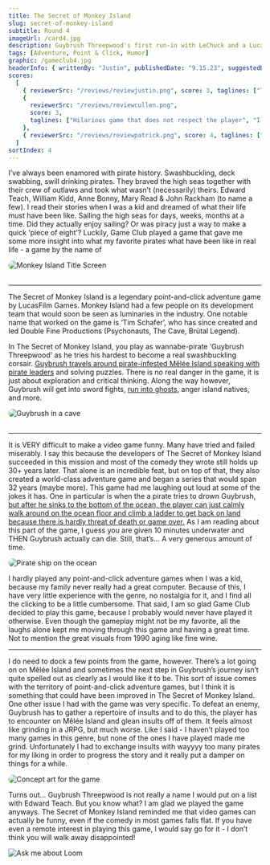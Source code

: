 ```yaml
---
title: The Secret of Monkey Island
slug: secret-of-monkey-island
subtitle: Round 4
imageUrl: /card4.jpg
description: Guybrush Threepwood's first run-in with LeChuck and a Lucasfilm Games homerun
tags: [Adventure, Point & Click, Humor]
graphic: /gameclub4.jpg
headerInfo: { writtenBy: "Justin", publishedDate: "9.15.23", suggestedBy: "Patrick" }
scores:
  [
    { reviewerSrc: "/reviews/reviewjustin.png", score: 3, taglines: ["This game has no business making me grind for insults"] },
    {
      reviewerSrc: "/reviews/reviewcullen.png",
      score: 3,
      taglines: ["Hilarious game that does not respect the player", "I wish the game had stats"]
    },
    { reviewerSrc: "/reviews/reviewpatrick.png", score: 4, taglines: ["It still rules"] }
  ]
sortIndex: 4
---
```


I’ve always been enamored with pirate history. Swashbuckling, deck swabbing, swill drinking pirates. They braved the high seas together with their crew of outlaws and took what wasn’t (necessarily) theirs. Edward Teach, William Kidd, Anne Bonny, Mary Read & John Rackham (to name a few). I read their stories when I was a kid and dreamed of what their life must have been like. Sailing the high seas for days, weeks, months at a time. Did they actually enjoy sailing? Or was piracy just a way to make a quick ‘piece of eight’? Luckily, Game Club played a game that gave me some more insight into what my favorite pirates what have been like in real life - a game by the name of <br>

<div class="reviewlogo"><img src="/reviews/monkeyisland/title.gif"
alt="Monkey Island Title Screen" style="border-radius: 20px;"/></div><br>

---

The Secret of Monkey Island is a legendary point-and-click adventure game by LucasFilm Games. Monkey Island had a few people on its development team that would soon be seen as luminaries in the industry. One notable name that worked on the game is ‘Tim Schafer’, who has since created and led Double Fine Productions (Psychonauts, The Cave, Brütal Legend).

In The Secret of Monkey Island, you play as wannabe-pirate ‘Guybrush Threepwood’ as he tries his hardest to become a real swashbuckling corsair. [Guybrush travels around pirate-infested Mêlée Island speaking with pirate leaders](/reviews/monkeyisland/tavern.gif) and solving puzzles. There is no real danger in the game, it is just about exploration and critical thinking. Along the way however, Guybrush will get into sword fights, [run into ghosts](/reviews/monkeyisland/skeleton.gif), anger island natives, and more.

<div class="reviewsplit"><img src="/reviews/monkeyisland/drip.gif"
alt="Guybrush in a cave" style="border-radius: 20px;"/></div><br>

---

It is VERY difficult to make a video game funny. Many have tried and failed miserably. I say this because the developers of The Secret of Monkey Island succeeded in this mission and most of the comedy they wrote still holds up 30+ years later. That alone is an incredible feat, but on top of that, they also created a world-class adventure game and began a series that would span 32 years (maybe more). This game had me laughing out loud at some of the jokes it has. One in particular is when the a pirate tries to drown Guybrush, [but after he sinks to the bottom of the ocean, the player can just calmly walk around on the ocean floor and climb a ladder to get back on land because there is hardly threat of death or game over.](/reviews/monkeyisland/drowned.gif) As I am reading about this part of the game, I guess you are given 10 minutes underwater and THEN Guybrush actually can die. Still, that’s… A very generous amount of time.<br>

<div class="reviewsplit"><img src="/reviews/monkeyisland/ship.gif"
alt="Pirate ship on the ocean" style="border-radius: 20px;"/></div>

I hardly played any point-and-click adventure games when I was a kid, because my family never really had a great computer. Because of this, I have very little experience with the genre, no nostalgia for it, and I find all the clicking to be a little cumbersome. That said, I am so glad Game Club decided to play this game, because I probably would never have played it otherwise. Even though the gameplay might not be my favorite, all the laughs alone kept me moving through this game and having a great time. Not to mention the great visuals from 1990 aging like fine wine.

---

I do need to dock a few points from the game, however. There’s a lot going on on Mêlée Island and sometimes the next step in Guybrush’s journey isn’t quite spelled out as clearly as I would like it to be. This sort of issue comes with the territory of point-and-click adventure games, but I think it is something that could have been improved in The Secret of Monkey Island. One other issue I had with the game was very specific. To defeat an enemy, Guybrush has to gather a repertoire of insults and to do this, the player has to encounter on Mêlée Island and glean insults off of them. It feels almost like grinding in a JRPG, but much worse. Like I said - I haven’t played too many games in this genre, but none of the ones I have played made me grind. Unfortunately I had to exchange insults with wayyyy too many pirates for my liking in order to progress the story and it really put a damper on things for a while.

<div class="reviewsplit"><img src="/reviews/monkeyisland/art.jpg"
alt="Concept art for the game" style="border-radius: 20px;"/></div>

Turns out… Guybrush Threepwood is not really a name I would put on a list with Edward Teach. But you know what? I am glad we played the game anyways. The Secret of Monkey Island reminded me that video games can actually be funny, even if the comedy in most games falls flat. If you have even a remote interest in playing this game, I would say go for it - I don’t think you will walk away disappointed!

<div class="reviewsplit"><img src="/reviews/monkeyisland/loom.jpg"
alt="Ask me about Loom"/><div>
<br><br>